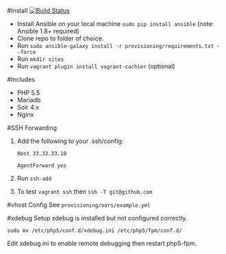 #Install [![Build Status](https://travis-ci.org/mikebell/drupaldev-vm.svg?branch=master)](https://travis-ci.org/mikebell/drupaldev-vm)

- Install Ansible on your local machine `sudo pip install ansible` (note: Ansible 1.8+ required)
- Clone repo to folder of choice.
- Run `sudo ansible-galaxy install -r provisioning/requirements.txt --force`
- Run `mkdir sites`
- Run `vagrant plugin install vagrant-cachier` (optional)

#Includes
- PHP 5.5
- Mariadb
- Solr 4.x
- Nginx

#SSH Forwarding

1. Add the following to your .ssh/config:

    `Host 33.33.33.10`

    `AgentForward yes`

2. Run `ssh-add`
3. To test `vagrant ssh` then `ssh -T git@github.com`

#vhost Config
See `provisioning/vars/example.yml`

#xdebug Setup
xdebug is installed but not configured correctly.

`sudo mv /etc/php5/conf.d/xdebug.ini /etc/php5/fpm/conf.d/`

Edit xdebug.ini to enable remote debugging then restart php5-fpm.
